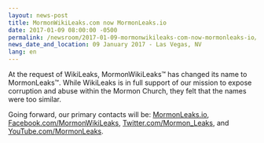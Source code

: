 ```yaml
---
layout: news-post
title: MormonWikiLeaks.com now MormonLeaks.io
date: 2017-01-09 08:00:00 -0500
permalink: /newsroom/2017-01-09-mormonwikileaks-com-now-mormonleaks-io/
news_date_and_location: 09 January 2017 - Las Vegas, NV
lang: en
---
```

At the request of WikiLeaks, MormonWikiLeaks&trade; has changed its name to MormonLeaks&trade;. While WikiLeaks is in full support of our mission to expose corruption and abuse within the Mormon Church, they felt that the names were too similar.

Going forward, our primary contacts will be: [MormonLeaks.io](http://mormonleaks.io/), [Facebook.com/MormonWikiLeaks](https://facebook.com/MormonWikiLeaks), [Twitter.com/Mormon_Leaks](https://twitter.com/Mormon_Leaks), and [YouTube.com/MormonLeaks](https://youtube.com/MormonLeaks).
